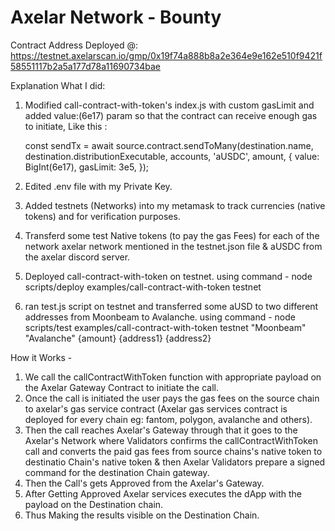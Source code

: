# Axelar Network - Bounty

Contract Address Deployed @: https://testnet.axelarscan.io/gmp/0x19f74a888b8a2e364e9e162e510f9421f58551117b2a5a177d78a11690734bae

Explanation What I did:

1. Modified call-contract-with-token's index.js with custom gasLimit and added value:(6e17) param so that the contract can receive enough gas to initiate, Like this : 

    const sendTx = await source.contract.sendToMany(destination.name, destination.distributionExecutable, accounts, 'aUSDC', amount, {
            value: BigInt(6e17),
            gasLimit: 3e5,
        });


2. Edited .env file with my Private Key.

3. Added testnets (Networks) into my metamask to track currencies (native tokens) and for verification purposes.
4. Transferd some test Native tokens (to pay the gas Fees) for each of the network axelar network mentioned in the testnet.json file & aUSDC    from the axelar discord server.
5. Deployed call-contract-with-token on testnet. using command - node scripts/deploy examples/call-contract-with-token testnet
6. ran test.js script on testnet and transferred some aUSD to two different addresses from Moonbeam to Avalanche. 
   using command - node scripts/test examples/call-contract-with-token testnet "Moonbeam" "Avalanche" {amount} {address1} {address2}
 
 How it Works -
 
 1. We call the callContractWithToken function with appropriate payload on the Axelar Gateway Contract to initiate the call.
 2. Once the call is initiated the user pays the gas fees on the source chain to axelar's gas service contract (Axelar gas services             contract is deployed for every chain eg: fantom, polygon, avalanche and others). 
 3. Then the call reaches Axelar's Gateway through that it goes to the Axelar's Network where Validators confirms the callContractWithToken     call and converts the paid gas fees from source chains's native token to destinatio Chain's native token & then Axelar Validators           prepare a signed command for the destination Chain gateway.
 4. Then the Call's gets Approved from the Axelar's Gateway.
 5. After Getting Approved Axelar services executes the dApp with the payload on the Destination chain.
 6. Thus Making the results visible on the Destination Chain.
